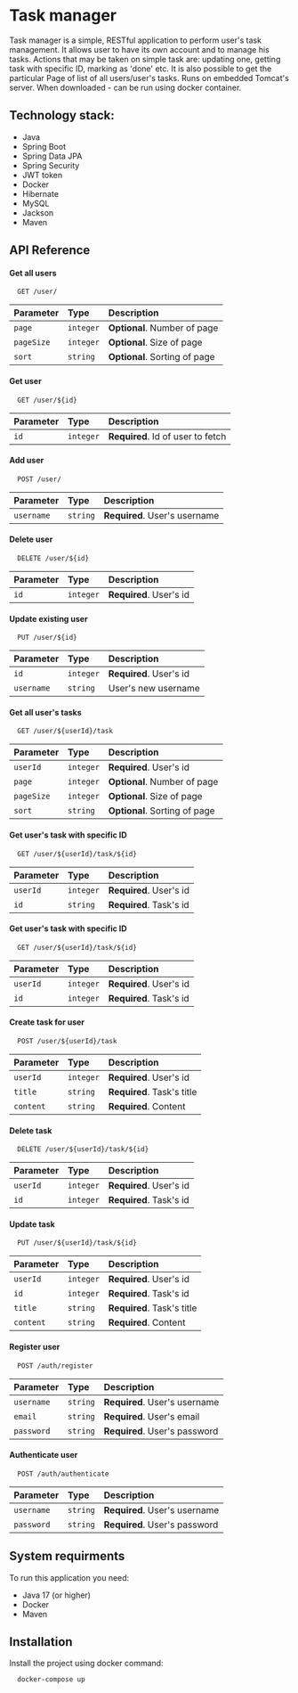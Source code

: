 
# Task manager

Task manager is a simple, RESTful application to perform user's task management. It allows user to have its own account and to manage his tasks. Actions that may be taken on simple task are: updating one, getting task with specific ID, marking as 'done' etc. It is also possible to get the particular Page of list of all users/user's tasks. Runs on embedded Tomcat's server. When downloaded - can be run using docker container.

## Technology stack:
* Java
* Spring Boot
* Spring Data JPA
* Spring Security
* JWT token
* Docker
* Hibernate
* MySQL
* Jackson
* Maven

## API Reference

#### Get all users

```http
  GET /user/
```

| Parameter | Type     | Description                       |
| :-------- | :------- | :-------------------------------- |
| `page`      | `integer` | **Optional**. Number of page |
| `pageSize`  | `integer` | **Optional**. Size of page |
| `sort`      | `string` | **Optional**. Sorting of page |

#### Get user

```http
  GET /user/${id}
```

| Parameter | Type     | Description                       |
| :-------- | :------- | :-------------------------------- |
| `id`      | `integer` | **Required**. Id of user to fetch |

#### Add user

```http
  POST /user/
```

| Parameter | Type     | Description                       |
| :-------- | :------- | :-------------------------------- |
| `username`      | `string` | **Required**. User's username |

#### Delete user

```http
  DELETE /user/${id}
```

| Parameter | Type     | Description                       |
| :-------- | :------- | :-------------------------------- |
| `id`      | `integer` | **Required**. User's id |

#### Update existing user

```http
  PUT /user/${id}
```

| Parameter | Type     | Description                       |
| :-------- | :------- | :-------------------------------- |
| `id`      | `integer` | **Required**. User's id |
| `username`      | `string` | User's new username |

#### Get all user's tasks

```http
  GET /user/${userId}/task
```

| Parameter | Type     | Description                       |
| :-------- | :------- | :-------------------------------- |
| `userId`      | `integer` | **Required**. User's id |
| `page`      | `integer` | **Optional**. Number of page |
| `pageSize`  | `integer` | **Optional**. Size of page |
| `sort`      | `string` | **Optional**. Sorting of page |

#### Get user's task with specific ID

```http
  GET /user/${userId}/task/${id}
```

| Parameter | Type     | Description                       |
| :-------- | :------- | :-------------------------------- |
| `userId`      | `integer` | **Required**. User's id |
| `id`      | `string` | **Required**. Task's id |

#### Get user's task with specific ID

```http
  GET /user/${userId}/task/${id}
```

| Parameter | Type     | Description                       |
| :-------- | :------- | :-------------------------------- |
| `userId`      | `integer` | **Required**. User's id |
| `id`      | `integer` | **Required**. Task's id |

#### Create task for user

```http
  POST /user/${userId}/task
```

| Parameter | Type     | Description                       |
| :-------- | :------- | :-------------------------------- |
| `userId`      | `integer` | **Required**. User's id |
| `title`      | `string` | **Required**. Task's title |
| `content`      | `string` | **Required**. Content |

#### Delete task

```http
  DELETE /user/${userId}/task/${id}
```

| Parameter | Type     | Description                       |
| :-------- | :------- | :-------------------------------- |
| `userId`      | `integer` | **Required**. User's id |
| `id`      | `integer` | **Required**. Task's id |

#### Update task

```http
  PUT /user/${userId}/task/${id}
```

| Parameter | Type     | Description                       |
| :-------- | :------- | :-------------------------------- |
| `userId`      | `integer` | **Required**. User's id |
| `id`      | `integer` | **Required**. Task's id |
| `title`      | `string` | **Required**. Task's title |
| `content`      | `string` | **Required**. Content |

#### Register user

```http
  POST /auth/register
```

| Parameter | Type     | Description                       |
| :-------- | :------- | :-------------------------------- |
| `username`      | `string` | **Required**. User's username |
| `email`      | `string` | **Required**. User's email |
| `password`      | `string` | **Required**. User's password |

#### Authenticate user

```http
  POST /auth/authenticate
```

| Parameter | Type     | Description                       |
| :-------- | :------- | :-------------------------------- |
| `username`      | `string` | **Required**. User's username |
| `password`      | `string` | **Required**. User's password |

## System requirments

To run this application you need:

* Java 17 (or higher)
* Docker
* Maven
  
## Installation

Install the project using docker command:

```bash
  docker-compose up
```
